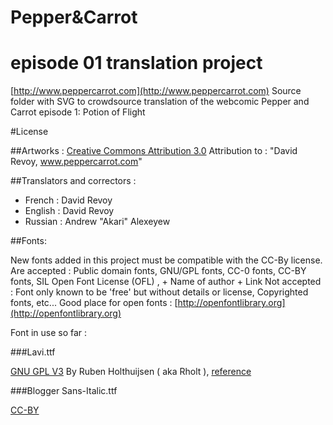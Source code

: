 # Pepper&Carrot
# episode 01 translation project

[http://www.peppercarrot.com](http://www.peppercarrot.com)
Source folder with SVG to crowdsource translation of the webcomic Pepper and Carrot episode 1: Potion of Flight

#License

##Artworks : 
[Creative Commons Attribution 3.0](https://creativecommons.org/licenses/by/3.0/)
Attribution to : "David Revoy, www.peppercarrot.com"

##Translators and correctors : 

* French : David Revoy
* English : David Revoy
* Russian : Andrew "Akari" Alexeyew

##Fonts:

New fonts added in this project must be compatible with the CC-By license.
Are accepted : Public domain fonts, GNU/GPL fonts, CC-0 fonts, CC-BY fonts, SIL Open Font License (OFL) ,  + Name of author + Link
Not accepted : Font only known to be 'free' but without details or license, Copyrighted fonts, etc...
Good place for open fonts : [http://openfontlibrary.org](http://openfontlibrary.org)

Font in use so far :

###Lavi.ttf

[GNU GPL V3](http://www.gnu.org/copyleft/gpl.html)
By Ruben Holthuijsen ( aka Rholt ), [reference](http://www.dafont.com/lavi.font)

###Blogger Sans-Italic.ttf

[CC-BY](http://creativecommons.org/licenses/by/3.0/)
